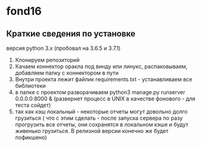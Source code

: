 # fond16
## Краткие сведения по установке

версия python 3.x (пробовал на 3.6.5 и 3.7.1)

1. Клонируем репозиторий
2. Качаем коннектор оракла под винду или линукс, распаковываем, добавляем папку с коннектором в пути
3. Внутри проекта лежит файлик requirements.txt - устанавливаем все библиотеки
4. в папке с проектом разворачиваем python3 manage.py runserver 0.0.0.0:8000 & (развернет процесс в UNIX в качестве фонового - для теста сойдет)
5. так как кэш локальный - некоторые отчеты могут довольно долго грузиться ( что с этим сделать - после запуска сервера по разу прогрузить все отчеты, они сохранятся в локальном кэше и будут живенько грузиться. В релизной версии конечно же будет пофикшено) 
